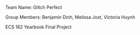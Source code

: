 Team Name: Glitch Perfect

Group Members: Benjamin Dinh, Melissa Jost, Victoria Huynh

ECS 162 Yearbook Final Project
